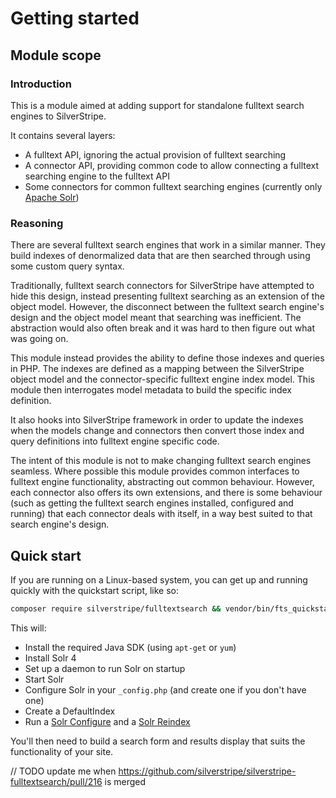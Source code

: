 # Getting started

## Module scope

### Introduction

This is a module aimed at adding support for standalone fulltext search engines to SilverStripe.

It contains several layers:

 * A fulltext API, ignoring the actual provision of fulltext searching
 * A connector API, providing common code to allow connecting a fulltext searching engine to the fulltext API
 * Some connectors for common fulltext searching engines (currently only [Apache Solr](http://lucene.apache.org/solr/))

### Reasoning

There are several fulltext search engines that work in a similar manner. They build indexes of denormalized data that
are then searched through using some custom query syntax.

Traditionally, fulltext search connectors for SilverStripe have attempted to hide this design, instead presenting
fulltext searching as an extension of the object model. However, the disconnect between the fulltext search engine's
design and the object model meant that searching was inefficient. The abstraction would also often break and it was
hard to then figure out what was going on.

This module instead provides the ability to define those indexes and queries in PHP. The indexes are defined as a 
mapping between the SilverStripe object model and the connector-specific fulltext engine index model. This module then 
interrogates model metadata to build the specific index definition.

It also hooks into SilverStripe framework in order to update the indexes when the models change and connectors then 
convert those index and query definitions into fulltext engine specific code.

The intent of this module is not to make changing fulltext search engines seamless. Where possible this module provides
common interfaces to fulltext engine functionality, abstracting out common behaviour. However, each connector also
offers its own extensions, and there is some behaviour (such as getting the fulltext search engines installed, 
configured and running) that each connector deals with itself, in a way best suited to that search engine's design.

## Quick start

If you are running on a Linux-based system, you can get up and running quickly with the quickstart script, like so:

```bash
composer require silverstripe/fulltextsearch && vendor/bin/fts_quickstart
```

This will:

- Install the required Java SDK (using `apt-get` or `yum`)
- Install Solr 4
- Set up a daemon to run Solr on startup
- Start Solr
- Configure Solr in your `_config.php` (and create one if you don't have one)
- Create a DefaultIndex
- Run a [Solr Configure](03_configuration.md#solr-configure) and a [Solr Reindex](03_configuration.md#solr-reindex)

You'll then need to build a search form and results display that suits the functionality of your site.

// TODO update me when https://github.com/silverstripe/silverstripe-fulltextsearch/pull/216 is merged
